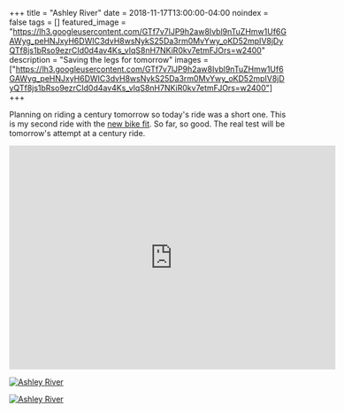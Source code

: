 +++
title =  "Ashley River"
date = 2018-11-17T13:00:00-04:00
noindex = false
tags = []
featured_image = "https://lh3.googleusercontent.com/GTf7v7lJP9h2aw8Ivbl9nTuZHmw1Uf6GAWyg_peHNJxyH6DWIC3dvH8wsNykS25Da3rm0MvYwy_oKD52mpIV8jDyQTf8js1bRso9ezrCId0d4av4Ks_vIqS8nH7NKiR0kv7etmFJOrs=w2400"
description = "Saving the legs for tomorrow"
images = ["https://lh3.googleusercontent.com/GTf7v7lJP9h2aw8Ivbl9nTuZHmw1Uf6GAWyg_peHNJxyH6DWIC3dvH8wsNykS25Da3rm0MvYwy_oKD52mpIV8jDyQTf8js1bRso9ezrCId0d4av4Ks_vIqS8nH7NKiR0kv7etmFJOrs=w2400"]
+++

Planning on riding a century tomorrow so today's ride was a short one. This is my second ride with the [new bike fit](/posts/20181113). So far, so good. The real test will be tomorrow's attempt at a century ride.

<iframe height='405' width='590' frameborder='0' allowtransparency='true' scrolling='no' src='https://www.strava.com/activities/1970178164/embed/a73cc15cad8081db369702fa79318632fbc2b5a8'></iframe>


[![Ashley River](https://lh3.googleusercontent.com/xjY1pEinEru3XcTHDFJ-ywUoC_ZiqIcc8FEmfo_5cdBARpk0uaJNzu_EbiIf0-70g6HqvoRIypwferqQsvqFUPQARePIaxkJwAQnysCmLbDtqOdhF4-mKhxsif3fAUwvn_9m8h3dJiM=w2400)](https://lh3.googleusercontent.com/xjY1pEinEru3XcTHDFJ-ywUoC_ZiqIcc8FEmfo_5cdBARpk0uaJNzu_EbiIf0-70g6HqvoRIypwferqQsvqFUPQARePIaxkJwAQnysCmLbDtqOdhF4-mKhxsif3fAUwvn_9m8h3dJiM=w2400)


[![Ashley River](https://lh3.googleusercontent.com/t57k7W1sorXkduLKksJsyu0nA8EkPadBbhIrhVbfy_UzbWKp3xsOdFyH5wa7gIcwMzIP43NZLrc6l_P8p1_o-XN7noGuEWXdIpq2esRv-JHFi4ArdX0FBedixfJAqVgZyhOKDEpAfmc=w2400)](https://lh3.googleusercontent.com/t57k7W1sorXkduLKksJsyu0nA8EkPadBbhIrhVbfy_UzbWKp3xsOdFyH5wa7gIcwMzIP43NZLrc6l_P8p1_o-XN7noGuEWXdIpq2esRv-JHFi4ArdX0FBedixfJAqVgZyhOKDEpAfmc=w2400)
